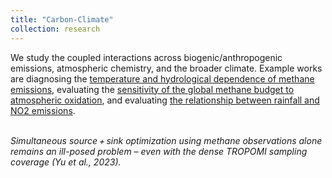 ```yaml
---
title: "Carbon-Climate"
collection: research
---
```

We study the coupled interactions across biogenic/anthropogenic emissions, atmospheric chemistry, and the broader climate. Example works are diagnosing the [temperature and hydrological dependence of methane emissions](https://acp.copernicus.org/articles/23/3325/2023/), evaluating the [sensitivity of the global methane budget to atmospheric oxidation](https://acp.copernicus.org/articles/23/3325/2023/), and evaluating [the relationship between rainfall and NO2 emissions](https://storymaps.arcgis.com/stories/14001ed500ed42e98513f35beec13a53).

<p>
    <img src="https://yu-xue-ying.github.io/research/methane_emission_and_OH.png" alt>
    <em><br>Simultaneous source + sink optimization using methane observations alone remains an ill-posed problem – even with the dense TROPOMI sampling coverage (Yu et al., 2023).</em>
</p>
